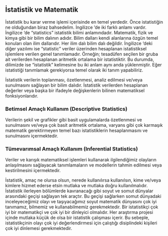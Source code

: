  ## İstatistik ve Matematik


 İstatistik bu karar verme işlemi içerisinde en temel yerdedir. Önce istatistiğin ne olduğundan biraz bahsedelim. İngilizce ’de iki farklı anlamı vardır. İngilizce ‘de “statistics” istatistik bilimi anlamındadır. Matematik, fizik ve kimya gibi bir bilim dalının adıdır. Bilim dalları kendi alanlarına özgün temel konuları olan ilim dallarıdır. Her ilim dalı bilim dalı değildir. İngilizce ‘deki diğer yazılımı ise “statistic” veriler üzerinden hesaplanan istatistiksel işlemlere verilen genel tanımlamadır. Örneğin; tesadüfen seçilen bir gruba ait verilerden hesaplanan aritmetik ortalama bir istatistiktir. Bu durumda, dilimizde ise “istatistik” kelimesine bu iki anlam aynı anda yüklenmiştir. Eğer istatistiği tanımlamak gerekiyorsa temel olarak iki tanım yapabiliriz.

İstatistik verilerin toplanması, özetlenmesi, analiz edilmesi ve/veya sunulmasını sağlayan bir bilim dalıdır.
İstatistik verilerden hesaplanan değerler veya başka bir ifadeyle değişkenlerin bilinen matematiksel fonksiyonlarıdır.

### Betimsel Amaçlı Kullanım (Descriptive Statistics)

Verilerin şekil ve grafikler gibi basit uygulamalarda özetlenmesi ve sunulmasını ve/veya çok basit aritmetik ortalama, varyans gibi çok karmaşık matematik gerektirmeyen temel bazı istatistiklerin hesaplanmasını ve sunulmasını içermektedir.

### Tümevarımsal Amaçlı Kullanım (Inferential Statistics)

Veriler ve karışık matematiksel işlemleri kullanarak ilgilendiğimiz olayların anlaşılmasını sağlayacak tanımlamaların ve modellerin tahmin edilmesi veya kestirilmesini içermektedir.

İstatistik, amaç ne olursa olsun, nerede kullanılırsa kullanılsın, kime ve/veya kimlere hizmet ederse etsin mutlaka ve mutlaka doğru kullanılmalıdır. İstatistik ilerleyen bölümlerde kavranacağı gibi soyut ve somut dünyalar arasındaki geçişi sağlayan tek araçtır. Bu geçişi sağlarken somut dünyadaki inceleyeceğimiz olayı ve taşıyacağımız soyut matematik dünyasını çok iyi tanımamız, bilmemiz ve kullanabilmemiz gerekmektedir. Bir istatistikçi çok iyi bir matematikçi ve çok iyi bir dinleyici olmalıdır. Her araştırma projesi içinde mutlaka küçük de olsa bir istatistik çalışması içerir. Bu sebeple, istatistikçinin olayı çok iyi değerlendirmesi için çalıştığı disiplindeki kişileri çok iyi dinlemesi gerekmektedir.